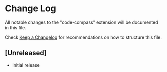 # Change Log
All notable changes to the "code-compass" extension will be documented in this file.

Check [Keep a Changelog](http://keepachangelog.com/) for recommendations on how to structure this file.

## [Unreleased]
- Initial release